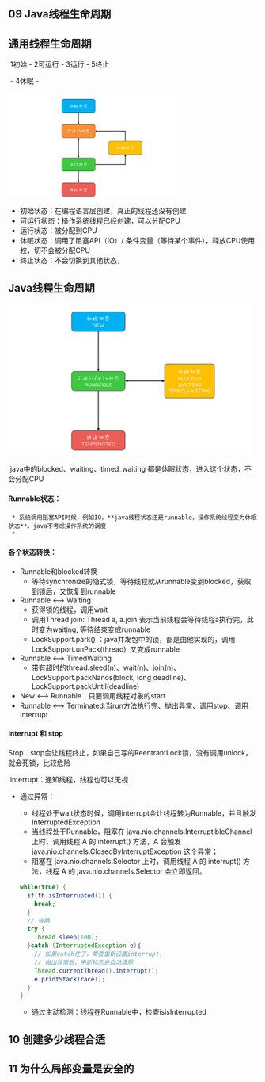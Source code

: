 ## 09 Java线程生命周期

## 通用线程生命周期

​	1初始 - 2可运行 - 3运行  - 5终止

​					- 4休眠 - 

<img src="Java%E5%B9%B6%E5%8F%91%E7%BC%96%E7%A8%8B.assets/9bbc6fa7fb4d631484aa953626cf6ae5.png" alt="img" style="zoom: 33%;" />

* 初始状态：在编程语言层创建，真正的线程还没有创建
* 可运行状态：操作系统线程已经创建，可以分配CPU
* 运行状态：被分配到CPU
* 休眠状态：调用了阻塞API（IO）/ 条件变量（等待某个事件），释放CPU使用权，切不会被分配CPU
* 终止状态：不会切换到其他状态，

## Java线程生命周期

<img src="Java%E5%B9%B6%E5%8F%91%E7%BC%96%E7%A8%8B.assets/3f6c6bf95a6e8627bdf3cb621bbb7f8c.png" alt="img" style="zoom:48%;" />

​	java中的blocked、waiting、timed_waiting 都是休眠状态，进入这个状态，不会分配CPU



#### Runnable状态：

	 * 系统调用阻塞API时候，例如IO，**java线程状态还是runnable，操作系统线程变为休眠状态**。java不考虑操作系统的调度
	 * 

#### 各个状态转换：

* Runnable和blocked转换
  * 等待synchronize的隐式锁，等待线程就从runnable变到blocked，获取到锁后，又恢复到runnable
* Runnable <--> Waiting
  * 获得锁的线程，调用wait
  * 调用Thread.join: Thread a, a.join 表示当前线程会等待线程a执行完，此时变为waiting, 等待结束变成runnable
  * LockSupport.park() ：java并发包中的锁，都是由他实现的，调用LockSupport.unPack(thread), 又变成runnable
* Runnable <-->  TimedWaiting
  * 带有超时的thread.sleed(n)、wait(n)、join(n)、LockSupport.packNanos(block, long deadline)、LockSupport.packUntil(deadline)
* New <--> Runnable：只要调用线程对象的start
* Runnable <--> Terminated:当run方法执行完、抛出异常、调用stop、调用interrupt

#### interrupt 和 stop

​	Stop：stop会让线程终止，如果自己写的ReentrantLock锁，没有调用unlock，就会死锁，比较危险

​	interrupt：通知线程，线程也可以无视

  * 通过异常：

      * 线程处于wait状态时候，调用interrupt会让线程转为Runnable，并且触发InterruptedException
      * 当线程处于Runnable，阻塞在 java.nio.channels.InterruptibleChannel 上时，调用线程 A 的 interrupt() 方法，A 会触发 java.nio.channels.ClosedByInterruptException 这个异常；
      * 阻塞在 java.nio.channels.Selector 上时，调用线程 A 的 interrupt() 方法，线程 A 的 java.nio.channels.Selector 会立即返回。

    ```java
    while(true) {
      if(th.isInterrupted()) {
        break;
      }
      // 省略
      try {
        Thread.sleep(100);
      }catch (InterruptedException e)｛
        // 如果catch住了，需要重新设置interrupt，
        // 抛出异常后，中断标志会自动清除
        Thread.currentThread().interrupt(); 
        e.printStackTrace();
      }
    }
    ```

    

	* 通过主动检测：线程在Runnable中，检查isisInterrupted

## 10 创建多少线程合适

## 11 为什么局部变量是安全的